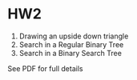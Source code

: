 # HW2

1. Drawing an upside down triangle
2. Search in a Regular Binary Tree
3. Search in a Binary Search Tree
   
See PDF for full details